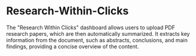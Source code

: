 # Research-Within-Clicks
 The "Research Within Clicks" dashboard allows users to upload PDF research papers, which are then automatically summarized. It extracts key information from the document, such as abstracts, conclusions, and main findings, providing a concise overview of the content.
